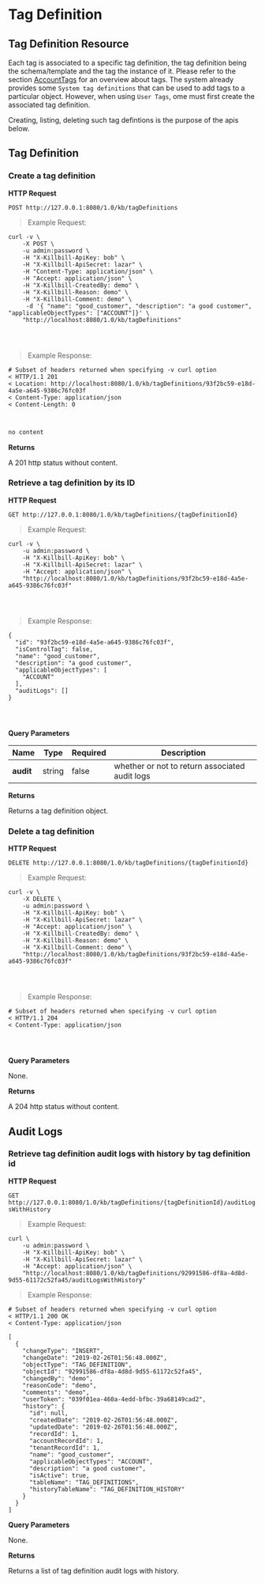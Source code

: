 # Tag Definition

## Tag Definition Resource


Each tag is associated to a specific tag definition, the tag definition being the schema/template and the tag the instance of it. Please refer to the section [AccountTags](https://killbill.github.io/slate/#account-tags) for an overview about tags. The system already provides some `System tag definitions` that can be used to add tags to a particular object. However, when using `User Tags`, ome must first create the associated tag definition.

Creating, listing, deleting such tag defintions is the purpose of the apis below.



## Tag Definition

### Create a tag definition

**HTTP Request** 

`POST http://127.0.0.1:8080/1.0/kb/tagDefinitions`

> Example Request:

```shell
curl -v \
    -X POST \
    -u admin:password \
    -H "X-Killbill-ApiKey: bob" \
    -H "X-Killbill-ApiSecret: lazar" \
    -H "Content-Type: application/json" \
    -H "Accept: application/json" \
    -H "X-Killbill-CreatedBy: demo" \
    -H "X-Killbill-Reason: demo" \
    -H "X-Killbill-Comment: demo" \
     -d '{ "name": "good_customer", "description": "a good customer", "applicableObjectTypes": ["ACCOUNT"]}' \
    "http://localhost:8080/1.0/kb/tagDefinitions"
```



```java
```

```ruby
```

```python

```

> Example Response:

```shell
# Subset of headers returned when specifying -v curl option
< HTTP/1.1 201 
< Location: http://localhost:8080/1.0/kb/tagDefinitions/93f2bc59-e18d-4a5e-a645-9386c76fc03f
< Content-Type: application/json
< Content-Length: 0
```
```java
```
```ruby
```
```python
no content
```

**Returns**

A 201 http status without content.

### Retrieve a tag definition by its ID

**HTTP Request** 

`GET http://127.0.0.1:8080/1.0/kb/tagDefinitions/{tagDefinitionId}`

> Example Request:

```shell
curl -v \
    -u admin:password \
    -H "X-Killbill-ApiKey: bob" \
    -H "X-Killbill-ApiSecret: lazar" \
    -H "Accept: application/json" \
    "http://localhost:8080/1.0/kb/tagDefinitions/93f2bc59-e18d-4a5e-a645-9386c76fc03f"
```

```java
```

```ruby
```

```python
```

> Example Response:

```shell
{
  "id": "93f2bc59-e18d-4a5e-a645-9386c76fc03f",
  "isControlTag": false,
  "name": "good_customer",
  "description": "a good customer",
  "applicableObjectTypes": [
    "ACCOUNT"
  ],
  "auditLogs": []
}
```
```java
```
```ruby
```
```python
```

**Query Parameters**

| Name | Type | Required | Description |
| ---- | -----| -------- | ----------- |
| **audit** | string | false | whether or not to return associated audit logs |

**Returns**

Returns a tag definition object.


### Delete a tag definition

**HTTP Request** 

`DELETE http://127.0.0.1:8080/1.0/kb/tagDefinitions/{tagDefinitionId}`

> Example Request:

```shell
curl -v \
    -X DELETE \
    -u admin:password \
    -H "X-Killbill-ApiKey: bob" \
    -H "X-Killbill-ApiSecret: lazar" \
    -H "Accept: application/json" \
    -H "X-Killbill-CreatedBy: demo" \
    -H "X-Killbill-Reason: demo" \
    -H "X-Killbill-Comment: demo" \
    "http://localhost:8080/1.0/kb/tagDefinitions/93f2bc59-e18d-4a5e-a645-9386c76fc03f"
```

```java
```

```ruby
```

```python
```

> Example Response:

```shell
# Subset of headers returned when specifying -v curl option
< HTTP/1.1 204 
< Content-Type: application/json

```
```java
```
```ruby
```
```python
```

**Query Parameters**

None.

**Returns**

A 204 http status without content.


## Audit Logs

### Retrieve tag definition audit logs with history by tag definition id

**HTTP Request** 

`GET http://127.0.0.1:8080/1.0/kb/tagDefinitions/{tagDefinitionId}/auditLogsWithHistory`

> Example Request:

```shell
curl \
    -u admin:password \
    -H "X-Killbill-ApiKey: bob" \
    -H "X-Killbill-ApiSecret: lazar" \
    -H "Accept: application/json" \
    "http://localhost:8080/1.0/kb/tagDefinitions/92991586-df8a-4d8d-9d55-61172c52fa45/auditLogsWithHistory"
```
> Example Response:

```shell
# Subset of headers returned when specifying -v curl option
< HTTP/1.1 200 OK
< Content-Type: application/json

[
  {
    "changeType": "INSERT",
    "changeDate": "2019-02-26T01:56:48.000Z",
    "objectType": "TAG_DEFINITION",
    "objectId": "92991586-df8a-4d8d-9d55-61172c52fa45",
    "changedBy": "demo",
    "reasonCode": "demo",
    "comments": "demo",
    "userToken": "039f01ea-460a-4edd-bfbc-39a68149cad2",
    "history": {
      "id": null,
      "createdDate": "2019-02-26T01:56:48.000Z",
      "updatedDate": "2019-02-26T01:56:48.000Z",
      "recordId": 1,
      "accountRecordId": 1,
      "tenantRecordId": 1,
      "name": "good_customer",
      "applicableObjectTypes": "ACCOUNT",
      "description": "a good customer",
      "isActive": true,
      "tableName": "TAG_DEFINITIONS",
      "historyTableName": "TAG_DEFINITION_HISTORY"
    }
  }
]

```

**Query Parameters**

None.

**Returns**
    
Returns a list of tag definition audit logs with history.

